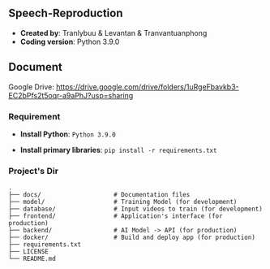 ## Speech-Reproduction

- **Created by**: Tranlybuu & Levantan & Tranvantuanphong
- **Coding version**: Python 3.9.0

## Document

Google Drive: https://drive.google.com/drive/folders/1uRgeFbavkb3-EC2bPfs2t5oqr-a9aPhJ?usp=sharing

### Requirement

- **Install Python**: `Python 3.9.0`

- **Install primary libraries**: ```pip install -r requirements.txt```

### Project's Dir
    .
    ├── docs/                    # Documentation files
    ├── model/                   # Training Model (for development)
    ├── database/                # Input videos to train (for development)
    ├── frontend/                # Application's interface (for production)
    ├── backend/                 # AI Model -> API (for production)
    ├── docker/                  # Build and deploy app (for production)
    ├── requirements.txt
    ├── LICENSE
    └── README.md


